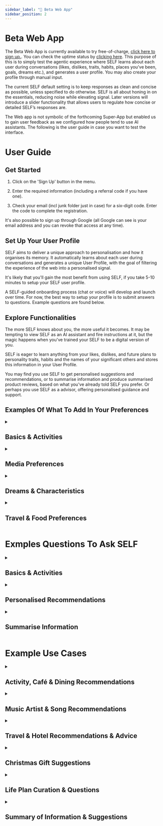 ```yaml
---
sidebar_label: "🧪 Beta Web App"
sidebar_position: 2
---
```


# Beta Web App

The Beta Web App is currently available to try free-of-charge, [click here to sign up.](https://your.self.app). You can check the uptime status by [clicking here](https://status.self.app/). This purpose of this is to simply test the agentic experience where SELF learns about each user during conversations (likes, dislikes, traits, habits, places you've been, goals, dreams etc.), and generates a user profile. You may also create your profile through manual input.

The current SELF default setting is to keep responses as clean and concise as possible, unless specified to do otherwise. SELF is all about honing in on the essentials, reducing noise while elevating signal. Later versions will introduce a slider functionality that allows users to regulate how concise or detailed SELF’s responses are.

The Web app is not symbolic of the forthcoming Super-App but enabled us to gain user feedback as we configured how people tend to use AI assistants. The following is the user guide in case you want to test the interface.

# User Guide

## Get Started

1. Click on the 'Sign Up' button in the menu.

2. Enter the required information (including a referral code if you have one).

3. Check your email (incl junk folder just in case) for a six-digit code. Enter the code to complete the registration.

It's also possible to sign up through Google (all Google can see is your email address and you can revoke that access at any time).

## Set Up Your User Profile

SELF aims to deliver a unique approach to personalisation and how it  organises its memory. It automatically learns about each user during conversations and generates a unique User Profile, with the goal of filtering the experience of the web into a personalised signal.

It's likely that you'll gain the most benefit from using SELF, if you take 5-10 minutes to setup your SELF user profile.  

A SELF-guided onboarding process (chat or voice) will develop and launch over time. For now, the best way to setup your profile is to submit answers to questions. Example questions are found below.

## Explore Functionalities

The more SELF knows about you, the more useful it becomes. It may be tempting to view SELF as an AI assistant and fire instructions at it, but the magic happens when you've trained your SELF to be a digital version of you.

SELF is eager to learn anything from your likes, dislikes, and future plans to personality traits, habits and the names of your significant others and stores this information in your User Profile.

You may find you use SELF to get personalised suggestions and recommendations, or to summarise information and produce summarised product reviews, based on what you've already told SELF you prefer. Or perhaps you use SELF as a advisor, offering personalised guidance and support.

## Examples Of What To Add In Your Preferences

<details>
<summary><h2>Basics & Activities</h2></summary>

Preferred name?
‍
How old are you?

Where are you from?

Names of family members?

Occupation?

How do you spend your free time?
‍
Hobbies or interests?

Favourite way to spend your weekend?

Preferred way to relax and unwind?
</details>

<details>
<summary><h2>Media Preferences</h2></summary>

Favorite movies?

Favorite TV shows?

Favourite music artists?

Favourites books?

What's on your to watch/to read/to listen to list?

Is there a genre of film or books you are obsessed with?

What are some songs that you play on repeat?

</details>

<details>
<summary><h2>Dreams & Characteristics</h2></summary>

What are you passionate about?

What calms you down?

What gets you energised?

What factors contribute to a good day?

What are some of your dreams and goals?

How would you describe yourself in 3-5 words?

Where do you see yourself in five years?

</details>

<details>
<summary><h2>Travel & Food Preferences</h2></summary>

Top 5 favourite foods?

Top 5 favourite dishes?

What type of diet do you want SELF to take into account when making dining recommendations?

Do you usually prefer calm or busy cafés and restaurants?

What kinds of activities do you enjoy when on vacation in a foreign city?

What kinds of climates do you enjoy?

</details>

# Exmples Questions To Ask SELF

<details>
<summary><h2>Basics & Activities</h2></summary>

“I want to save for a new car and am looking for a similar model to what I have now but more modern. How can I effectively set a savings goal and what kind of budget do I need to set as my target?”

“How can I improve my productivity at work?”

“What do you think I should make for dinner tonight? The dish should be part of my regular diet and I don’t want anything with too many carbs”

“I’d like to write a poem about spending a rainy day in front of the fireplace, wrapped in a blanket, reading a great book. Could you provide me with some ideas for inspiration?”

"You know what usually gets me stressed out. What can I do to minimise the chance that these things occur and decrease my reaction to them?"

“Do you have any tips, based on what you know about me, for how to find more peace and balance in my life?”

"Can you give me some tips and tricks for how to improve my cooking? You know what kinds of food I usually make, so please adapt your recommendations according."

"You know the situation with my ex.... do you have any comforting words or advice?"

</details>

<details>
<summary><h2>Personalised Recommendations</h2></summary>

“I’m in [insert city] for a few days. Any tips for coworking spaces that aligns with my preferences?”

“I don’t know what to do today... any tips? I don’t want to do the usual things... surprise me with some unusual ideas for activities under $100 in total.”

“I’m in the mood for a chocolate chip cookie. Are there any café nearby with such treats on the menu?”

“I’m in the mood for something different... can you suggest outdoor activities I might enjoy that aren’t part of my preferences?”

“Can you suggest some good museums I might enjoy in [insert city}, based on my interests?”

“My sister doesn't know what to wear tonight for our night out... You know what kind of clothes she usually feels comfortable in. Do you have any suggestions?”

“You know I love a good sci-fi book. Can you recommend 5 titles from authors I haven’t registered in my memory bank?”
‍
“I want to eat out tonight. Can you give me 5 recommendations for restaurants with a Google rating above 4.5 stars? Thanks!”

</details>

<details>
<summary><h2>Summarise Information</h2></summary>

“Summarise this webpage and highlight key insights: [insert link]”

“Can you provide me with an overview of the five most popular to-do list applications and a summarised review of each?”

“Provide me with review summaries of 5 of the best VPN providers, with 5 pros, 3 cons, 3 quotes with links and some additional info.”

“Summarise the benefits of all my weekly practices.”

“I’m always getting distracted when I’m at the computer… I’d like summary reviews of the five most popular applications intended to help me focus and block out distractions?”

“Which are the three most popular brokers available in my region? Provide me with a summary of their pros and cons, features, fees etc.“

“Please identify the main discussion points, decisions, and action items from my meeting notes below and provide a concise bulleted summary:  [insert meeting notes]”

“You know my newspaper preferences. What are the top 3 stories of today?”

</details>

# Example Use Cases

<details>
<summary><h2>Activity, Café & Dining Recommendations</h2></summary>

User Profile Submits:
‍
- I follow a paleo diet.
- When I eat out I like Sushi, Thai food and Italian.  When I eat out, I prefer calm places with soft music.
- I enjoy jazz cafés, art museums and restaurants with an extensive selection of red wines.
‍
USER: 

I'm in Rome and would like you to plan my day. My hotel is close to the station, and I eat breakfast at the hotel. I want to go to a café for lunch, another one for coffee later, and do some activities I enjoy during the day. And during the evening I'd like to go to a restaurant. Include links to everything.

SELF:

‍Here's a plan for your day in Rome, Paul:

Morning: Start your day with breakfast at your hotel.
‍
Late Morning: Visit the [Vatican Museum] and the Sistine Chapel. It's a great way to enjoy art and history.
‍
Lunch: Head to a jazz café like [ Gregory's Jazz Club] for a relaxing lunch with soft music and a great selection of wines.
‍
Afternoon: Explore [ Galleria Borghese], an art museum with stunning collections.
‍
Coffee Break: Stop by [Sant'Eustachio Il Caffè], known for its excellent coffee and calm atmosphere.
‍
Evening: For dinner, enjoy some Italian cuisine at Ristorante Aroma, which offers a calm setting with a view of the Colosseum.

Enjoy your day!

</details>

<details>
<summary><h2>Music Artist & Song Recommendations</h2></summary>

User Profile Submits:

Here's a list of music artists I enjoy:

Abakus, Tame Impala, Carbon Based Lifeforms, Sideform, Armen Miran, Nightwish, Sigrid, Eurielle, Fleet Foxes, Imagine Dragons, Coldplay, Susanne Sundfor, Loreena McKennitt, T-Square, Parcels, Two Steps from Hell, Thomas Bergersen, Metallica, Savant, Fulton Lee

USER:

‍I’d love some music recommendations. Please provide me with 4 artist recommendations that you think I will enjoy. 2 of these should be EDM-artists. Also include one song recommendation per artist.

SELF:

Alt-J: Known for their experimental sound and intricate lyrics, Alt-J combines elements of indie rock and electronic music, which might appeal to your taste for unique and atmospheric music like Tame Impala and Imagine Dragons.
‍Song Recommendation: "Breezeblocks" - This song explores themes of love and obsession with a catchy and unique sound.
‍
Aurora: With her ethereal voice and atmospheric production, Aurora's music often delves into themes of longing and escape, resonating with artists like Eurielle and Loreena McKennitt.
‍Song Recommendation: "Runaway" - This track captures the essence of longing and the desire to escape.

Armin van Buuren (Trance): A pioneer in the trance genre, his music features haunting vocals and driving beats, similar to the emotional depth found in your preferred artists.
‍Song Recommendation: "In and Out of Love" - Captures the highs and lows of love with a classic trance sound.

Ben Böhmer (House) Given your appreciation for artists like Abakus and Carbon Based Lifeforms, you might enjoy Ben Böhmer's melodic and atmospheric soundscapes. His music often features lush synths and emotive progressions, similar to the immersive experiences you enjoy.
‍Song Recommendation: "Breathing" - This track offers a rich, emotive journey with its deep, melodic layers, reminiscent of the atmospheric qualities found in Tame Impala's work.

</details>

<details>
<summary><h2>Travel & Hotel Recommendations & Advice</h2></summary>

USER:

‍I want to travel to Italy in the summer, could you please suggest a 5-star hotel in the southern parts? It should be located close to the sea. It's a plus if there is a good seafood restaurant nearby.

SELF:

Hello! For your summer trip to Italy, I'd recommend considering Le Sirenuse, located in the stunning coastal town of Positano in southern Italy. This hotel is renowned for its exceptional location very close to the sea, offering breathtaking views of the Mediterranean. It has air conditioning and is located in a calm area, both of which I know is important to you.

Guests often praise the on-site Michelin-starred restaurant, La Sponda, which serves exquisite seafood dishes in a romantic setting illuminated by hundreds of candles. Le Sirenuse is also well-regarded for its luxurious amenities, including a pool with sea views and a spa where you can relax after a day of exploring. The hotel's elegant and comfortable rooms, many with private terraces overlooking the sea, make it a perfect choice for a memorable stay.

To assist you further, you can check availability and compare prices for your preferred dates at this link: [Le Sirenuse] If you have any more questions or need further assistance, feel free to reach out.

Best wishes for a fantastic holiday in Italy!

USER: Thank you, sounds great! How expensive is La Sponda, how much for a main course?SELF: La Sponda is a 1-star Michelin rated restaurant located within Le Sirenuse hotel, and the price for a main course ranges from approximately $77 to $154.

USER: Hmm I might want to go for a 4-star hotel instead. Do you have any recommendations?

SELF: If you're looking for a 4-star hotel in Positano that offers a delightful stay, I would suggest considering Hotel Poseidon. It's well-regarded for its excellent service, stunning views, and provides good value for money. You can find more details and make a reservation through this link: [Hotel Poseidon].  Should you require more options or specific amenities, please let me know, and I'll be happy to assist further.  

Enjoy your stay in Positano!

</details>

<details>
<summary><h2>Christmas Gift Suggestions</h2></summary>

‍Relevant user preferences:

‍My mother and father both seem to enjoy Christmas Gifts that involve us doing something together. My mother enjoys gardening and singing. My father likes to cook and travel.

‍USER:

‍I would like to buy some Christmas presents for my mother and father online. The max budget is $50 per person. I'd like 3 suggestions for each person. Also include 2 suggestions for virtual online activity gifts that we can do together that cost less than $50.

‍SELF:

Gift Ideas for Your Mother for less than $50:

Gardening Tool Set: A comprehensive set of gardening tools perfect for her hobby.
‍Singing Lessons Online: A gift card for online singing lessons to enhance her skills.
‍Garden Kneeler and Seat: A comfortable kneeler that doubles as a seat for gardening.
‍Bird Feeder Kit: A DIY bird feeder kit to attract birds to her garden.
‍Herb Garden Starter Kit: A kit to grow her own herbs indoors.

‍Activities Together:

Virtual Painting Class: Join a virtual painting class together and create art from home.
‍Online Cooking Class: Take an online cooking class together and learn new recipes.
‍
‍Gift Ideas for Your Father for less than $50:

Travel Cookbook: A cookbook featuring recipes from around the world.
‍Portable Coffee Maker: A compact coffee maker for his travels.
‍World Map Scratch Off Poster: A map to track his travels by scratching off visited countries.
‍Cooking Utensil Set: A set of high-quality cooking utensils.
‍Travel Journal: A journal to document his travel experiences.

‍Activities Together:

Wine Tasting Experience: Attend a virtual wine tasting session together.
‍Jazz Concert Streaming: Live-streamed jazz concert from the comfort of your home.

</details>

<details>
<summary><h2>Life Plan Curation & Questions</h2></summary>

USER:
‍
‍I want to write a 5 year plan for my life, ask me a series of questions to help me define with my goals are and what I need to do to achieve them.

SELF:

‍To help you write a 5-year plan, let's start with some questions:
‍
‍Vision and Values: What are your core values and long-term vision for your life?
‍
Career Goals: Where do you see yourself professionally in 5 years? What steps do you need to take to get there?
‍
‍Personal Development: What skills or knowledge do you want to acquire or improve?
‍
Financial Goals: What are your financial objectives, such as savings, investments, or debt reduction?
‍
Health and Wellness: What are your health and fitness goals?

‍Relationships: How do you want to nurture your relationships with family, friends, or a partner?
‍
‍Lifestyle and Hobbies: What lifestyle changes or hobbies do you want to pursue?
‍
‍Milestones: What are the key milestones you want to achieve each year?
‍
Challenges and Solutions: What potential challenges do you foresee, and how can you overcome them?
‍
‍Support System: Who can support you in achieving these goals, and how can they help?

Answering these questions can help you clarify your goals and create a structured plan to achieve them.

</details>

<details>
<summary><h2>Summary of Information & Suggestions</h2></summary>

Through conversations with the user, SELF has logged these preferences related to sleep:

- Usually gets around 5-7 hours of sleep.
- Loves the feeling of fresh blankets.
- Enjoys to lucid dream and would love to be able to do it more often.
- The ventilation place is not great where the user sleeps, especially during summer months.

USER:

‍Can you find the latest expertise on how to improve your sleep patterns and share it with me through some key actions I can take to improve mine?

‍SELF:

Key Actions to Improve Sleep Patterns
‍
Follow a Consistent Sleep Schedule: Aim to go to bed and wake up at the same time every day, including weekends, to help regulate your body's internal clock.
‍
‍Avoid Naps: If you struggle to fall asleep at night, try to avoid napping during the day.
‍
‍Improve Ventilation: Consider using a fan, air purifier, or opening a window to improve airflow in your sleep environment, which can enhance sleep quality.
‍
‍Dedicate a Sleep Zone: Make your bedroom a dedicated space for sleep. Ensure it's comfortable, quiet, and dark to promote better sleep quality.
‍
‍Establish a Bedtime Routine: Develop a relaxing pre-sleep routine, such as reading or taking a warm bath, to signal to your body that it's time to wind down.
‍
‍Adjust Your Sleep Position: Find a comfortable sleep position that supports good breathing and reduces discomfort.
‍
‍Avoid Electronics Before Bed: The blue light emitted by phones, tablets, and computers can disrupt your sleep. Try to turn off these devices at least an hour before bed.
‍
‍Additional Tips for Lucid Dreaming: Explore resources like the Sleep Foundation's guide on how to lucid dream and Calm's blog on lucid dreaming for more specific tips.

</details>
